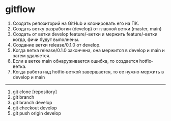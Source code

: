 # gitflow

1. Создать репозиторий на GitHub и клонировать его на ПК.
2. Создать ветку разработки (develop) от главной ветки (master, main)
3. Создать от ветки develop feature/-ветки и мержить feature/-ветки когда, фичи будут выполнены.
4. Создание ветки release/0.1.0 от develop.
5. Когда ветка release/0.1.0 закончена, она мержится в develop и main и затем удаляется.
6. Если в ветке main обнаруживается ошибка, то создается hotfix-ветка.
7. Когда работа над hotfix-веткой завершается, то ее нужно мержить в develop и main

---

1. git clone [repository]
2. git branch
3. git branch develop
4. git checkout develop
5. git push origin develop
